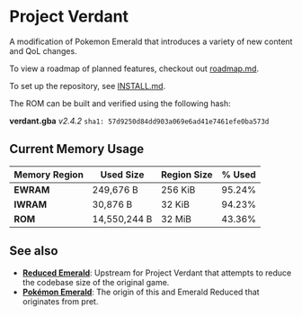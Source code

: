 # Project Verdant

A modification of Pokemon Emerald that introduces a variety of new content and QoL changes.

To view a roadmap of planned features, checkout out [roadmap.md](docs/roadmap.md).

To set up the repository, see [INSTALL.md](INSTALL.md).

The ROM can be built and verified using the following hash:

**verdant.gba** _v2.4.2_ `sha1: 57d9250d84dd903a069e6ad41e7461efe0ba573d`

## Current Memory Usage

| **Memory Region** | **Used Size** | **Region Size** | **% Used** |
|-------------------|---------------|-----------------|------------|
|     **EWRAM**     |   249,676 B   |     256 KiB     |   95.24%   |
|     **IWRAM**     |    30,876 B   |      32 KiB     |   94.23%   |
|      **ROM**      |  14,550,244 B |      32 MiB     |   43.36%   |


## See also
* [**Reduced Emerald**](https://github.com/wheeler-cs/emerald-reduced): Upstream for Project Verdant
  that attempts to reduce the codebase size of the original game.
* [**Pokémon Emerald**](https://github.com/pret/pokeemerald): The origin of this and Emerald Reduced
  that originates from pret.
